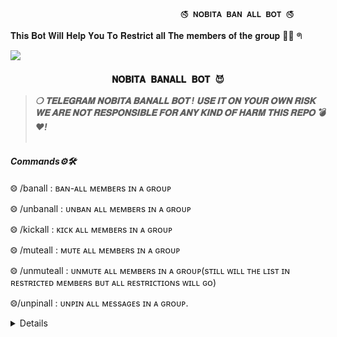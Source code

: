                                           🚭 𝐍𝐎𝐁𝐈𝐓𝐀 𝐁𝐀𝐍 𝐀𝐋𝐋 𝐁𝐎𝐓 🚭

𝐓𝐡𝐢𝐬 𝐁𝐨𝐭 𝐖𝐢𝐥𝐥 𝐇𝐞𝐥𝐩 𝐘𝐨𝐮 𝐓𝐨 𝐑𝐞𝐬𝐭𝐫𝐢𝐜𝐭 𝐚𝐥𝐥 𝐓𝐡𝐞 𝐦𝐞𝐦𝐛𝐞𝐫𝐬 𝐨𝐟 𝐭𝐡𝐞 𝐠𝐫𝐨𝐮𝐩 👑🥀 ᖗ<p align="center">

  <img src="https://files.catbox.moe/7qyorb.jpg">

</p>

<h3 align="center"><strong><code>𝐍𝐎𝐁𝐈𝐓𝐀 𝐁𝐀𝐍𝐀𝐋𝐋 𝐁𝐎𝐓 😈</code></strong></h3>
<blockquote>
<strong><i>❍&nbsp;𝐓𝐄𝐋𝐄𝐆𝐑𝐀𝐌 𝐍𝐎𝐁𝐈𝐓𝐀 𝐁𝐀𝐍𝐀𝐋𝐋 𝐁𝐎𝐓 ! 𝐔𝐒𝐄 𝐈𝐓 𝐎𝐍 𝐘𝐎𝐔𝐑 𝐎𝐖𝐍 𝐑𝐈𝐒𝐊 𝐖𝐄 𝐀𝐑𝐄 𝐍𝐎𝐓 𝐑𝐄𝐒𝐏𝐎𝐍𝐒𝐈𝐁𝐋𝐄 𝐅𝐎𝐑 𝐀𝐍𝐘 𝐊𝐈𝐍𝐃 𝐎𝐅 𝐇𝐀𝐑𝐌 𝐓𝐇𝐈𝐒 𝐑𝐄𝐏𝐎 💣❤️!</i></strong><br><br>
</blockquote>

<summary><h4><strong><i>Commands⚙️🛠️</i></strong></h4></summary>

⨷ /banall : ʙᴀɴ-ᴀʟʟ ᴍᴇᴍʙᴇʀs ɪɴ ᴀ ɢʀᴏᴜᴘ


⨷ /unbanall : ᴜɴʙᴀɴ ᴀʟʟ ᴍᴇᴍʙᴇʀs ɪɴ ᴀ ɢʀᴏᴜᴘ

⨷ /kickall : ᴋɪᴄᴋ ᴀʟʟ ᴍᴇᴍʙᴇʀs ɪɴ ᴀ ɢʀᴏᴜᴘ

⨷ /muteall : ᴍᴜᴛᴇ ᴀʟʟ ᴍᴇᴍʙᴇʀs ɪɴ ᴀ ɢʀᴏᴜᴘ

⨷ /unmuteall : ᴜɴᴍᴜᴛᴇ ᴀʟʟ ᴍᴇᴍʙᴇʀs ɪɴ ᴀ ɢʀᴏᴜᴘ(sᴛɪʟʟ ᴡɪʟʟ ᴛʜᴇ ʟɪsᴛ ɪɴ ʀᴇsᴛʀɪᴄᴛᴇᴅ ᴍᴇᴍʙᴇʀs ʙᴜᴛ ᴀʟʟ ʀᴇsᴛʀɪᴄᴛɪᴏɴs ᴡɪʟʟ ɢᴏ)

⨷/unpinall : ᴜɴᴘɪɴ ᴀʟʟ ᴍᴇssᴀɢᴇs ɪɴ ᴀ ɢʀᴏᴜᴘ.

</details><details>

  <p align="center">
<b>𝗗𝗘𝗣𝗟𝗢𝗬𝗠𝗘𝗡𝗧 𝗠𝗘𝗧𝗛𝗢𝗗𝗦</b>
</p>

<h3 align="center">
    ─「 ᴅᴇᴩʟᴏʏ ᴏɴ ʜᴇʀᴏᴋᴜ 」─
</h3>

<p align="center"><a href="https://dashboard.heroku.com/new?template=https://github.com/WCGKING/BRANDED-ALLBAN"> <img src="https://img.shields.io/badge/Deploy%20On%20Heroku-black?style=for-the-badge&logo=heroku" width="220" height="38.45"/></a></p>


